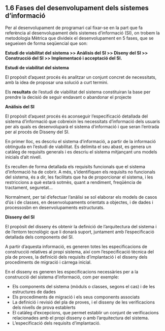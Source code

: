 ## 1.6 Fases del desenvolupament dels sistemes d’informació

Per al desenvolupament de programari cal fixar-se en la part que fa referència al desenvolupament dels sistemes d’informació (SI), on trobem la metodologia Mètrica que divideix el desenvolupament en 5 fases, que se segueixen de forma seqüencial que son: 

**Estudi de viabilitat del sistema >> Anàlisis del SI >> Diseny del SI >> Construcció del SI >> Implementacó i acceptació del SI.**

**Estudi de viabilitat del sistema**

El propòsit d’aquest procés és analitzar un conjunt concret de necessitats, amb la idea de proposar una solució a curt termini.

Els **resultats** de l’estudi de viabilitat del sistema constituiran la base per prendre la decisió de seguir endavant o abandonar el projecte

**Anàlisis del SI**

El propòsit d’aquest procés és aconseguir l’especificació detallada del sistema d’informació que cobreixin les necessitats d’informació dels usuaris per als quals es desenvoluparà el sistema d’informació i que seran l’entrada per al procés de Disseny del SI.

En primer lloc, es descriu el sistema d’informació, a partir de la informació obtinguda en l’estudi de viabilitat. Es delimita el seu abast, es genera un catàleg de requisits generals i es descriu el sistema mitjançant uns models inicials d’alt nivell.

Es recullen de forma detallada els requisits funcionals que el sistema d’informació ha de cobrir. A més, s’identifiquen els requisits no funcionals del sistema, és a dir, les facilitats que ha de proporcionar el sistema, i les restriccions a què estarà sotmès, quant a rendiment, freqüència de tractament, seguretat...

Normalment, per tal d’efectuar l’anàlisi se sol elaborar els models de casos d’ús i de classes, en desenvolupaments orientats a objectes, i de dades i processosbn en desenvolupaments estructurats.

**Disseny del SI**

El propòsit del disseny és obtenir la definició de l’arquitectura del sistema i de l’entorn tecnològic que li donarà suport, juntament amb l’especificació detallada dels components del SI.

A partir d’aquesta informació, es generen totes les especificacions de construcció relatives al propi sistema, així com l’especificació tècnica del pla de proves, la definició dels requisits d’implantació i el disseny dels procediments de migració i càrrega inicial.

En el disseny es generen les especificacions necessàries per a la construcció del sistema d’informació, com per exemple:

* Els components del sistema (mòduls o classes, segons el cas) i de les estructures de dades 
* Els procediments de migració i els seus components associats
* La definició i revisió del pla de proves, i el disseny de les verificacions dels nivells de prova establerts
* El catàleg d’excepcions, que permet establir un conjunt de verificacions relacionades amb el propi disseny o amb l’arquitectura del sistema.
* L’especificació dels requisits d’implantació.
